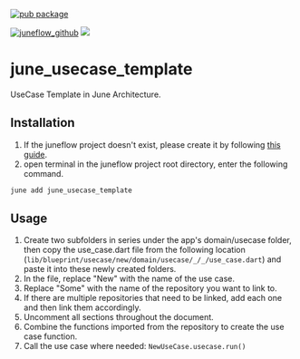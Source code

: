 [![pub package](https://img.shields.io/pub/v/june_usecase_template.svg)](https://pub.dartlang.org/packages/june_usecase_template)

[![juneflow_github](https://img.shields.io/badge/Juneflow-GitHub-181717?style=for-the-badge&logo=github)](https://github.com/melodysdreamj/juneflow)
[![](https://img.shields.io/badge/View-Hub-007bff?style=for-the-badge&logo=flutter)](https://view.juneflow.org/)

# june_usecase_template
UseCase Template in June Architecture.

##  Installation
1. If the juneflow project doesn't exist, please create it by following [this guide](https://doc.juneflow.org/).
2. open terminal in the juneflow project root directory, enter the following command.
 ```bash
 june add june_usecase_template
 ```

## Usage
1. Create two subfolders in series under the app's domain/usecase folder, then copy the use_case.dart file from the following location (`lib/blueprint/usecase/new/domain/usecase/_/_/use_case.dart`) and paste it into these newly created folders.
2. In the file, replace "New" with the name of the use case.
3. Replace "Some" with the name of the repository you want to link to.
4. If there are multiple repositories that need to be linked, add each one and then link them accordingly.
5. Uncomment all sections throughout the document.
6. Combine the functions imported from the repository to create the use case function.
7. Call the use case where needed: `NewUseCase.usecase.run()`
